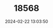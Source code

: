 ---
title: "18568"
category: "Pseudomys johnsoni"
draft: false
date: 2024-02-22 13:03:50
languages:
  English: ["Central Pebble-mound Mouse", "Central Pebble Mouse"]
---